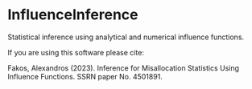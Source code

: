# InfluenceInference
Statistical inference using analytical and numerical influence functions.

If you are using this software please cite:

Fakos, Alexandros (2023). Inference for Misallocation Statistics Using Influence Functions. SSRN paper No. 4501891.
